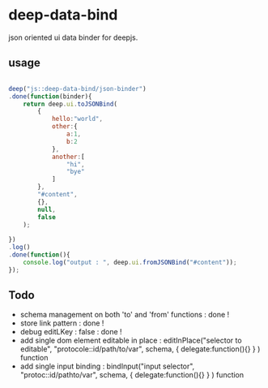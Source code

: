# deep-data-bind

json oriented ui data binder for deepjs.

## usage

```javascript

deep("js::deep-data-bind/json-binder")
.done(function(binder){
    return deep.ui.toJSONBind(
        {
            hello:"world",
            other:{
                a:1,
                b:2
            },
            another:[
                "hi",
                "bye"
            ]
        }, 
        "#content",
        {}, 
        null, 
        false
    );
    
})
.log()
.done(function(){
    console.log("output : ", deep.ui.fromJSONBind("#content"));
});

```

## Todo

* schema management on both 'to' and 'from' functions : done !
* store link pattern : done !
* debug editLKey : false : done !
* add single dom element editable in place : editInPlace("selector to editable", "protocole::id/path/to/var", schema,  { delegate:function(){} } ) function
* add single input binding : bindInput("input selector", "protoc::id/pathto/var", schema, { delegate:function(){} } ) function


